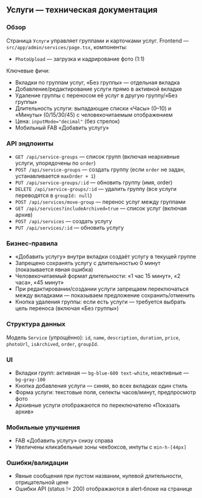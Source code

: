 ## Услуги — техническая документация

### Обзор
Страница `Услуги` управляет группами и карточками услуг. Frontend — `src/app/admin/services/page.tsx`, компоненты:
- `PhotoUpload` — загрузка и кадрирование фото (1:1)

Ключевые фичи:
- Вкладки по группам услуг, «Без группы» — отдельная вкладка
- Добавление/редактирование услуги прямо в активной вкладке
- Удаление группы с переносом её услуг в другую группу/«Без группы»
- Длительность услуги: выпадающие списки «Часы» (0–10) и «Минуты» (0/15/30/45) с человекочитаемым отображением
- Цена: `inputMode="decimal"` (без стрелок)
- Мобильный FAB «Добавить услугу»

### API эндпоинты
- `GET /api/service-groups` — список групп (включая неархивные услуги, упорядочены по `order`)
- `POST /api/service-groups` — создать группу (если `order` не задан, устанавливается `maxOrder + 1`)
- `PUT /api/service-groups/:id` — обновить группу (имя, order)
- `DELETE /api/service-groups/:id` — удалить группу (все услуги переводятся в `groupId: null`)
- `POST /api/services/move-group` — перенос услуг между группами
- `GET /api/services?includeArchived=true` — список услуг (включая архив)
- `POST /api/services` — создать услугу
- `PUT /api/services/:id` — обновить услугу

### Бизнес‑правила
- «Добавить услугу» внутри вкладки создаёт услугу в текущей группе
- Запрещено сохранять услугу с длительностью 0 минут (показывается явная ошибка)
- Человекочитаемый формат длительности: «1 час 15 минут», «2 часа», «45 минут»
- При редактировании/создании услуги запрещаем переключаться между вкладками — показываем предложение сохранить/отменить
- Кнопка удаления группы: если есть услуги — требуется выбрать цель переноса (включая «Без группы»)

### Структура данных
Модель `Service` (упрощённо): `id`, `name`, `description`, `duration`, `price`, `photoUrl`, `isArchived`, `order`, `groupId`.

### UI
- Вкладки групп: активная — `bg-blue-600 text-white`, неактивные — `bg-gray-100`
- Кнопка добавления услуги — синяя, во всех вкладках один стиль
- Форма услуги: текстовые поля, селекты часов/минут, предпросмотр фото
- Архивные услуги отображаются по переключателю «Показать архив»

### Мобильные улучшения
- FAB «Добавить услугу» снизу справа
- Увеличены кликабельные зоны чекбоксов, инпуты с `min-h-[44px]`

### Ошибки/валидации
- Явные сообщения при пустом названии, нулевой длительности, отрицательной цене
- Ошибки API (status != 200) отображаются в alert‑блоке на странице


